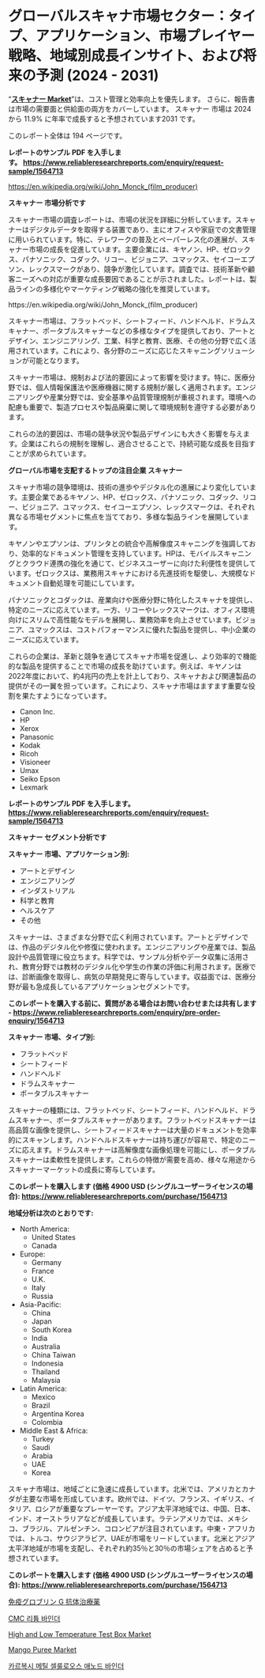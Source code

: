 <p><h1>グローバルスキャナ市場セクター：タイプ、アプリケーション、市場プレイヤー戦略、地域別成長インサイト、および将来の予測 (2024 - 2031)</h1></p><p>&ldquo;<strong><a href="https://www.reliableresearchreports.com/scanner-r1564713">スキャナー Market</a></strong>&rdquo;は、コスト管理と効率向上を優先します。 さらに、報告書は市場の需要面と供給面の両方をカバーしています。 スキャナー 市場は 2024 から 11.9% に年率で成長すると予想されています2031 です。</p>
<p>このレポート全体は 194 ページです。</p>
<p><strong>レポートのサンプル PDF を入手します。&nbsp;<a href="https://www.reliableresearchreports.com/enquiry/request-sample/1564713">https://www.reliableresearchreports.com/enquiry/request-sample/1564713</a></strong></p>
<p><a href="https://en.wikipedia.org/wiki/John_Monck_(film_producer)">https://en.wikipedia.org/wiki/John_Monck_(film_producer)</a></p>
<p><strong>スキャナー 市場分析です</strong></p>
<p><p>スキャナー市場の調査レポートは、市場の状況を詳細に分析しています。スキャナーはデジタルデータを取得する装置であり、主にオフィスや家庭での文書管理に用いられています。特に、テレワークの普及とペーパーレス化の進展が、スキャナー市場の成長を促進しています。主要企業には、キヤノン、HP、ゼロックス、パナソニック、コダック、リコー、ビジョニア、ユマックス、セイコーエプソン、レックスマークがあり、競争が激化しています。調査では、技術革新や顧客ニーズへの対応が重要な成長要因であることが示されました。レポートは、製品ラインの多様化やマーケティング戦略の強化を推奨しています。</p></p>
<p>https://en.wikipedia.org/wiki/John_Monck_(film_producer)</p>
<p><p>スキャナー市場は、フラットベッド、シートフィード、ハンドヘルド、ドラムスキャナー、ポータブルスキャナーなどの多様なタイプを提供しており、アートとデザイン、エンジニアリング、工業、科学と教育、医療、その他の分野で広く活用されています。これにより、各分野のニーズに応じたスキャニングソリューションが可能となります。</p><p>スキャナー市場は、規制および法的要因によって影響を受けます。特に、医療分野では、個人情報保護法や医療機器に関する規制が厳しく適用されます。エンジニアリングや産業分野では、安全基準や品質管理規制が重視されます。環境への配慮も重要で、製造プロセスや製品廃棄に関して環境規制を遵守する必要があります。</p><p>これらの法的要因は、市場の競争状況や製品デザインにも大きく影響を与えます。企業はこれらの規制を理解し、適合させることで、持続可能な成長を目指すことが求められています。</p></p>
<p><strong>グローバル市場を支配するトップの注目企業 スキャナー</strong></p>
<p><p>スキャナ市場の競争環境は、技術の進歩やデジタル化の進展により変化しています。主要企業であるキヤノン、HP、ゼロックス、パナソニック、コダック、リコー、ビジョニア、ユマックス、セイコーエプソン、レックスマークは、それぞれ異なる市場セグメントに焦点を当てており、多様な製品ラインを展開しています。</p><p>キヤノンやエプソンは、プリンタとの統合や高解像度スキャニングを強調しており、効率的なドキュメント管理を支持しています。HPは、モバイルスキャニングとクラウド連携の強化を通じて、ビジネスユーザーに向けた利便性を提供しています。ゼロックスは、業務用スキャナにおける先進技術を駆使し、大規模なドキュメント自動処理を可能にしています。</p><p>パナソニックとコダックは、産業向けや医療分野に特化したスキャナを提供し、特定のニーズに応えています。一方、リコーやレックスマークは、オフィス環境向けにスリムで高性能なモデルを展開し、業務効率を向上させています。ビジョニア、ユマックスは、コストパフォーマンスに優れた製品を提供し、中小企業のニーズに応えています。</p><p>これらの企業は、革新と競争を通じてスキャナ市場を促進し、より効率的で機能的な製品を提供することで市場の成長を助けています。例えば、キヤノンは2022年度において、約4兆円の売上を計上しており、スキャナおよび関連製品の提供がその一翼を担っています。これにより、スキャナ市場はますます重要な役割を果たすようになっています。</p></p>
<p><ul><li>Canon Inc.</li><li>HP</li><li>Xerox</li><li>Panasonic</li><li>Kodak</li><li>Ricoh</li><li>Visioneer</li><li>Umax</li><li>Seiko Epson</li><li>Lexmark</li></ul></p>
<p><strong>レポートのサンプル PDF を入手します。 <a href="https://www.reliableresearchreports.com/enquiry/request-sample/1564713">https://www.reliableresearchreports.com/enquiry/request-sample/1564713</a></strong></p>
<p><strong>スキャナー セグメント分析です</strong></p>
<p><strong>スキャナー 市場、アプリケーション別:</strong></p>
<p><ul><li>アートとデザイン</li><li>エンジニアリング</li><li>インダストリアル</li><li>科学と教育</li><li>ヘルスケア</li><li>その他</li></ul></p>
<p><p>スキャナーは、さまざまな分野で広く利用されています。アートとデザインでは、作品のデジタル化や修復に使われます。エンジニアリングや産業では、製品設計や品質管理に役立ちます。科学では、サンプル分析やデータ収集に活用され、教育分野では教材のデジタル化や学生の作業の評価に利用されます。医療では、診断画像を取得し、病気の早期発見に寄与しています。収益面では、医療分野が最も急成長しているアプリケーションセグメントです。</p></p>
<p><strong>このレポートを購入する前に、質問がある場合はお問い合わせまたは共有します - <a href="https://www.reliableresearchreports.com/enquiry/pre-order-enquiry/1564713">https://www.reliableresearchreports.com/enquiry/pre-order-enquiry/1564713</a></strong></p>
<p><strong>スキャナー 市場、タイプ別:</strong></p>
<p><ul><li>フラットベッド</li><li>シートフィード</li><li>ハンドヘルド</li><li>ドラムスキャナー</li><li>ポータブルスキャナー</li></ul></p>
<p><p>スキャナーの種類には、フラットベッド、シートフィード、ハンドヘルド、ドラムスキャナー、ポータブルスキャナーがあります。フラットベッドスキャナーは高品質な画像を提供し、シートフィードスキャナーは大量のドキュメントを効率的にスキャンします。ハンドヘルドスキャナーは持ち運びが容易で、特定のニーズに応えます。ドラムスキャナーは高解像度な画像処理を可能にし、ポータブルスキャナーは柔軟性を提供します。これらの特徴が需要を高め、様々な用途からスキャナーマーケットの成長に寄与しています。</p></p>
<p><strong>このレポートを購入します (価格 4900 USD (シングルユーザーライセンスの場合): <a href="https://www.reliableresearchreports.com/purchase/1564713">https://www.reliableresearchreports.com/purchase/1564713</a></strong></p>
<p><strong>地域分析は次のとおりです:</strong></p>
<p><ul>
    <li>
        North America:
        <ul>
            <li>United States</li>
            <li>Canada</li>
        </ul>
    </li>
    <li>
        Europe:
        <ul>
            <li>Germany</li>
            <li>France</li>
            <li>U.K.</li>
            <li>Italy</li>
            <li>Russia</li>
        </ul>
    </li>
    <li>
        Asia-Pacific:
        <ul>
            <li>China</li>
            <li>Japan</li>
            <li>South Korea</li>
            <li>India</li>
            <li>Australia</li>
            <li>China Taiwan</li>
            <li>Indonesia</li>
            <li>Thailand</li>
            <li>Malaysia</li>
        </ul>
    </li>
    <li>
        Latin America:
        <ul>
            <li>Mexico</li>
            <li>Brazil</li>
            <li>Argentina Korea</li>
            <li>Colombia</li>
        </ul>
    </li>
    <li>
        Middle East & Africa:
        <ul>
            <li>Turkey</li>
            <li>Saudi</li>
            <li>Arabia</li>
            <li>UAE</li>
            <li>Korea</li>
        </ul>
    </li>
    </ul></p>
<p><p>スキャナ市場は、地域ごとに急速に成長しています。北米では、アメリカとカナダが主要な市場を形成しています。欧州では、ドイツ、フランス、イギリス、イタリア、ロシアが重要なプレーヤーです。アジア太平洋地域では、中国、日本、インド、オーストラリアなどが成長しています。ラテンアメリカでは、メキシコ、ブラジル、アルゼンチン、コロンビアが注目されています。中東・アフリカでは、トルコ、サウジアラビア、UAEが市場をリードしています。北米とアジア太平洋地域が市場を支配し、それぞれ約35％と30％の市場シェアを占めると予想されています。</p></p>
<p><strong>このレポートを購入します (価格 4900 USD (シングルユーザーライセンスの場合): <a href="https://www.reliableresearchreports.com/purchase/1564713">https://www.reliableresearchreports.com/purchase/1564713</a></strong></p>
<p><p><a href="https://medium.com/@alyle7648/immunoglobulin-g-antibody-therapeutics-777af56423b6?postPublishedType=initial">免疫グロブリン G 抗体治療薬</a></p><p><a href="https://medium.com/@nikki.bettison/%EC%84%B8%EA%B3%84-cmc-lithium-binder-market-%EC%9D%80-2024%EC%97%90%EC%84%9C-2031%EB%A1%9C-%EC%97%B0%ED%8F%89%EA%B7%A0-%EC%A6%9D%EA%B0%80%EC%9C%A8%EC%9D%84-%EB%B3%B4%EC%9D%BC-%EA%B2%83%EC%9C%BC%EB%A1%9C-%EC%98%88%EC%83%81%EB%90%A9%EB%8B%88%EB%8B%A4-64dff990c245?postPublishedType=initial">CMC 리튬 바인더</a></p><p><a href="https://issuu.com/reportprime-2/docs/high-and-low-temperature-test-box-m_6b1514dc22898e">High and Low Temperature Test Box Market</a></p><p><a href="https://www.linkedin.com/pulse/how-mango-puree-market-evolve-growth-analysis-year-mip1f?trackingId=K4KzFabTRXC0Q%2BVHf%2B0mmA%3D%3D">Mango Puree Market</a></p><p><a href="https://medium.com/@nikki.bettison/%EA%B8%80%EB%A1%9C%EB%B2%8C-%EC%B9%B4%EB%B3%B5%EC%8B%9C%EB%A9%94%ED%8B%B8-%EC%85%80%EB%A3%B0%EB%A1%9C%EC%98%A4%EC%8A%A4-%EC%9D%8C%EA%B7%B9-%EB%B0%94%EC%9D%B8%EB%8D%94-%EC%8B%9C%EC%9E%A5%EC%9D%98-%EB%AF%B8%EB%9E%98-%EB%8F%99%ED%96%A5-2024%EB%85%84%EB%B6%80%ED%84%B0-2031%EB%85%84%EA%B9%8C%EC%A7%80%EC%9D%98-%EC%8B%9C%EC%9E%A5-%ED%86%B5%EC%B0%B0%EB%A0%A5-%EB%B0%8F-%EB%B6%84%EC%84%9D-152%ED%8E%98%EC%9D%B4%EC%A7%80-67961ff488ec?postPublishedType=initial">카르복시 메틸 셀룰로오스 애노드 바인더</a></p></p>